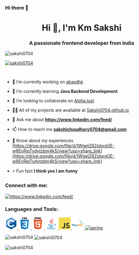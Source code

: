 ### Hi there 👋
<h1 align="center">Hi 👋, I'm Km Sakshi</h1>
<h3 align="center">A passionate frontend developer from India</h3>

<p align="left"> <img src="https://komarev.com/ghpvc/?username=sakshi0704&label=Profile%20views&color=0e75b6&style=flat" alt="sakshi0704" /> </p>

<p align="left"> <a href="https://github.com/ryo-ma/github-profile-trophy"><img src="https://github-profile-trophy.vercel.app/?username=sakshi0704" alt="sakshi0704" /></a> </p>

<p align="left"> <a href="https://twitter.com/" target="blank"><img src="https://img.shields.io/twitter/follow/?logo=twitter&style=for-the-badge" alt="" /></a> </p>

- 🔭 I’m currently working on [abasdhk](https://luminous-moonbeam-8075ce.netlify.app)

- 🌱 I’m currently learning **Java Backend Development**

- 👯 I’m looking to collaborate on [Alpha.lust](https://magnificent-alpaca-a1c16a.netlify.app)

- 👨‍💻 All of my projects are available at [Sakshi0704.github.io](Sakshi0704.github.io)

- 💬 Ask me about **https://www.linkedin.com/feed/**

- 📫 How to reach me **sakshichoudhary0704@gmail.com**

- 📄 Know about my experiences [https://drive.google.com/file/d/1WgetZ6ZpbxgOE-w6EvRjpTydytzbm4kS/view?usp=share_link](https://drive.google.com/file/d/1WgetZ6ZpbxgOE-w6EvRjpTydytzbm4kS/view?usp=share_link)

- ⚡ Fun fact **I think yes I am funny**

<h3 align="left">Connect with me:</h3>
<p align="left">
<a href="https://linkedin.com/in/https://www.linkedin.com/feed/" target="blank"><img align="center" src="https://raw.githubusercontent.com/rahuldkjain/github-profile-readme-generator/master/src/images/icons/Social/linked-in-alt.svg" alt="https://www.linkedin.com/feed/" height="30" width="40" /></a>
</p>

<h3 align="left">Languages and Tools:</h3>
<p align="left"> <a href="https://www.cprogramming.com/" target="_blank" rel="noreferrer"> <img src="https://raw.githubusercontent.com/devicons/devicon/master/icons/c/c-original.svg" alt="c" width="40" height="40"/> </a> <a href="https://www.w3schools.com/css/" target="_blank" rel="noreferrer"> <img src="https://raw.githubusercontent.com/devicons/devicon/master/icons/css3/css3-original-wordmark.svg" alt="css3" width="40" height="40"/> </a> <a href="https://www.w3.org/html/" target="_blank" rel="noreferrer"> <img src="https://raw.githubusercontent.com/devicons/devicon/master/icons/html5/html5-original-wordmark.svg" alt="html5" width="40" height="40"/> </a> <a href="https://www.java.com" target="_blank" rel="noreferrer"> <img src="https://raw.githubusercontent.com/devicons/devicon/master/icons/java/java-original.svg" alt="java" width="40" height="40"/> </a> <a href="https://developer.mozilla.org/en-US/docs/Web/JavaScript" target="_blank" rel="noreferrer"> <img src="https://raw.githubusercontent.com/devicons/devicon/master/icons/javascript/javascript-original.svg" alt="javascript" width="40" height="40"/> </a> <a href="https://www.mysql.com/" target="_blank" rel="noreferrer"> <img src="https://raw.githubusercontent.com/devicons/devicon/master/icons/mysql/mysql-original-wordmark.svg" alt="mysql" width="40" height="40"/> </a> <a href="https://spring.io/" target="_blank" rel="noreferrer"> <img src="https://www.vectorlogo.zone/logos/springio/springio-icon.svg" alt="spring" width="40" height="40"/> </a> </p>

<p><img align="left" src="https://github-readme-stats.vercel.app/api/top-langs?username=sakshi0704&show_icons=true&locale=en&layout=compact" alt="sakshi0704" /></p>

<p>&nbsp;<img align="center" src="https://github-readme-stats.vercel.app/api?username=sakshi0704&show_icons=true&locale=en" alt="sakshi0704" /></p>

<p><img align="center" src="https://github-readme-streak-stats.herokuapp.com/?user=sakshi0704&" alt="sakshi0704" /></p>
